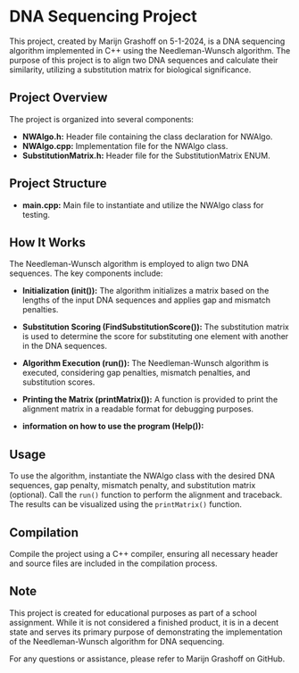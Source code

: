 

# DNA Sequencing Project

This project, created by Marijn Grashoff on 5-1-2024, is a DNA sequencing algorithm implemented in C++ using the Needleman-Wunsch algorithm. The purpose of this project is to align two DNA sequences and calculate their similarity, utilizing a substitution matrix for biological significance.

## Project Overview

The project is organized into several components:

- **NWAlgo.h:** Header file containing the class declaration for NWAlgo.
- **NWAlgo.cpp:** Implementation file for the NWAlgo class.
- **SubstitutionMatrix.h:** Header file for the SubstitutionMatrix ENUM.

## Project Structure

- **main.cpp:** Main file to instantiate and utilize the NWAlgo class for testing.

## How It Works

The Needleman-Wunsch algorithm is employed to align two DNA sequences. The key components include:

- **Initialization (init()):** The algorithm initializes a matrix based on the lengths of the input DNA sequences and applies gap and mismatch penalties.

- **Substitution Scoring (FindSubstitutionScore()):** The substitution matrix is used to determine the score for substituting one element with another in the DNA sequences.

- **Algorithm Execution (run()):** The Needleman-Wunsch algorithm is executed, considering gap penalties, mismatch penalties, and substitution scores.

- **Printing the Matrix (printMatrix()):** A function is provided to print the alignment matrix in a readable format for debugging purposes.

- **information on how to use the program (Help()):** 


## Usage

To use the algorithm, instantiate the NWAlgo class with the desired DNA sequences, gap penalty, mismatch penalty, and substitution matrix (optional). Call the `run()` function to perform the alignment and traceback. The results can be visualized using the `printMatrix()` function.

## Compilation

Compile the project using a C++ compiler, ensuring all necessary header and source files are included in the compilation process.

## Note

This project is created for educational purposes as part of a school assignment. While it is not considered a finished product, it is in a decent state and serves its primary purpose of demonstrating the implementation of the Needleman-Wunsch algorithm for DNA sequencing.

For any questions or assistance, please refer to Marijn Grashoff on GitHub.